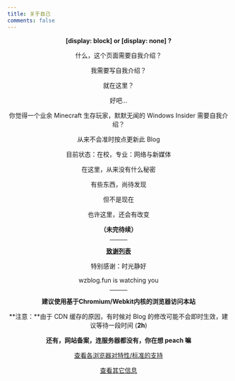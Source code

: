 ```yaml
---
title: 关于自己
comments: false
---
```

**[display: block] or [display: none] ?**  

什么，这个页面需要自我介绍？  

我需要写自我介绍？  

就在这里？  

好吧...  

你觉得一个业余 Minecraft 生存玩家，默默无闻的 Windows Insider 需要自我介绍？  

从来不会准时按点更新此 Blog  

目前状态：在校，专业：网络与新媒体  

在这里，从来没有什么秘密  

有些东西，尚待发现  

但不是现在  

也许这里，还会有改变  

**（未完待续）**   

---

<u>**致谢列表**</u>  

特别感谢：时光静好  

wzblog.fun is watching you  

---

**建议使用基于Chromium/Webkit内核的浏览器访问本站**  

**注意：**由于 CDN 缓存的原因，有时候对 Blog 的修改可能不会即时生效，建议等待一段时间 (**2h**)  

**还有，网站备案，连服务器都没有，你在想 peach 嘛**  

<a class="btn" href="feature-stats.html">查看各浏览器对特性/标准的支持</a>  

<a class="btn" href="version.txt">查看其它信息</a>    

<style>.main-inner {padding-bottom: 50px !important} p {text-align: center; margin-bottom: 6px} .btn {margin-top: 20px} hr {width: 40px; margin-left: auto; margin-right: auto}</style>